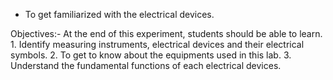 * To get familiarized with the electrical devices.

Objectives:-  At the end of this experiment, students should be able to learn.
       1.	Identify measuring instruments, electrical devices and their electrical symbols.
       2.	To get to know about the equipments used in this lab.
       3.	Understand the fundamental functions of each electrical devices.

